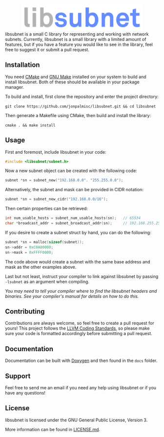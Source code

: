 <div align="center">
	<img src="logo.png" width="400">
  <br/>
</div>
libsubnet is a small C library for representing and working with network subnets.  Currently, libsubnet is a small library with a limited amount of features, but if you have a feature you would like to see in the library, feel free to suggest it or submit a pull request.

## Installation

You need [CMake](https://cmake.org/) and [GNU Make](https://www.gnu.org/software/make/) installed on your system to build and install libsubnet. Both of these should be available in your package manager.

To build and install, first clone the repository and enter the project directory:

```git clone https://github.com/jonpalmisc/libsubnet.git && cd libsubnet```

Then generate a Makefile using CMake, then build and install the library:

```cmake . && make install```

## Usage
First and foremost, include libsubnet in your code:

```c
#include <libsubnet/subnet.h>
```

Now a new subnet object can be created with the following code:

```c
subnet *sn = subnet_new("192.168.0.0". "255.255.0.0");
````

Alternatively, the subnet and mask can be provided in CIDR notation:

```c
subnet *sn = subnet_new_cidr("192.168.0.0/16");
```

Then certain properties can be retrieved:

```c
int num_usable_hosts = subnet_num_usable_hosts(sn);   // 65534
char *broadcast_addr = subnet_broadcast_addr(sn);     // 192.168.255.255
```

If you desire to create a subnet struct by hand, you can do the following:

```c
subnet *sn = malloc(sizeof(subnet));
sn->addr = 0xC0A80000;
sn->mask = 0xFFFF0000;
```

The code above would create a subnet with the same base address and mask as the other examples above.

Last but not least, instruct your compiler to link against libsubnet by passing `-lsubnet` as an argument when compiling.

_You may need to tell your compiler where to find the libsubnet headers and binaries.  See your compiler's manual for details on how to do this._

## Contributing
Contributions are always welcome, so feel free to create a pull request for yours! This project follows the [LLVM Coding Standards](https://llvm.org/docs/CodingStandards.html), so please make sure your code is formatted accordingly before submitting a pull request.

## Documentation
Documentation can be built with [Doxygen](http://www.doxygen.nl/) and then found in the `docs` folder.

## Support
Feel free to send me an email if you need any help using libsubnet or if you have any questions!

## License
libsubnet is licensed under the GNU General Public License, Version 3.

More information can be found in [LICENSE.md](LICENSE.md).
